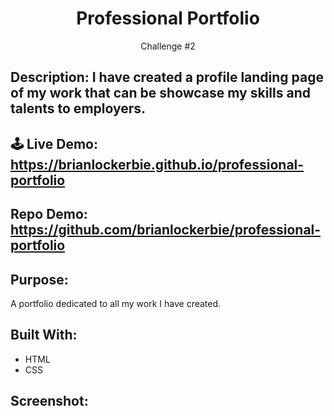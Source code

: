 <h1 align="center">Professional Portfolio</h1>
<p align="center">Challenge #2</p>

## Description: I have created a profile landing page of my work that can be showcase my skills and talents to employers.

## 🕹 Live Demo: https://brianlockerbie.github.io/professional-portfolio

## Repo Demo: https://github.com/brianlockerbie/professional-portfolio

## Purpose:
A portfolio dedicated to all my work I have created.

## Built With:
* HTML
* CSS

## Screenshot:
